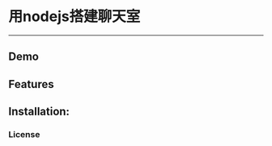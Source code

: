 # 用nodejs搭建聊天室
---------------------------------


## Demo



## Features


## Installation:



### License

